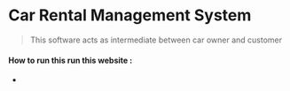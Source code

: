 # Car Rental Management System

> This  software acts as intermediate between car owner and customer

>

#### How to run this run this website :

*
